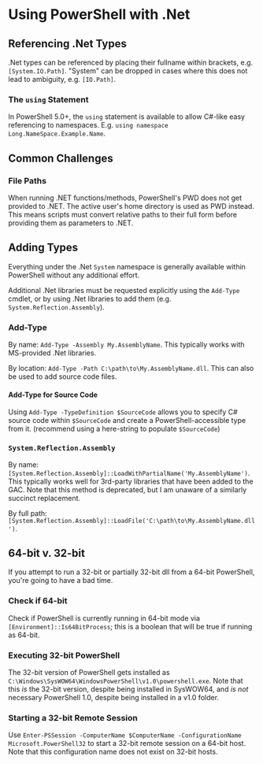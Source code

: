 # Using PowerShell with .Net

## Referencing .Net Types
.Net types can be referenced by placing their fullname within brackets, e.g. `[System.IO.Path]`. "System" can be dropped in cases where this does not lead to ambiguity, e.g. `[IO.Path]`.

### The `using` Statement
In PowerShell 5.0+, the `using` statement is available to allow C#-like easy referencing to namespaces. E.g. `using namespace Long.NameSpace.Example.Name`.

## Common Challenges

### File Paths
When running .NET functions/methods, PowerShell's PWD does not get provided to .NET. The active user's home directory is used as PWD instead. This means scripts must convert relative paths to their full form before providing them as parameters to .NET.


## Adding Types
Everything under the .Net `System` namespace is generally available within PowerShell without any additional effort.

Additional .Net libraries must be requested explicitly using the `Add-Type` cmdlet, or by using .Net libraries to add them (e.g. `System.Reflection.Assembly`).

### Add-Type
By name: `Add-Type -Assembly My.AssemblyName`. This typically works with MS-provided .Net libraries.

By location: `Add-Type -Path C:\path\to\My.AssemblyName.dll`. This can also be used to add source code files.

#### Add-Type for Source Code
Using `Add-Type -TypeDefinition $SourceCode` allows you to specify C# source code within `$SourceCode` and create a PowerShell-accessible type from it. (recommend using a here-string to populate `$SourceCode`)

### `System.Reflection.Assembly`
By name: `[System.Reflection.Assembly]::LoadWithPartialName('My.AssemblyName')`. This typically works well for 3rd-party libraries that have been added to the GAC. Note that this method is deprecated, but I am unaware of a similarly succinct replacement.

By full path: `[System.Reflection.Assembly]::LoadFile('C:\path\to\My.AssemblyName.dll')`.

## 64-bit v. 32-bit
If you attempt to run a 32-bit or partially 32-bit dll from a 64-bit PowerShell, you're going to have a bad time.

### Check if 64-bit
Check if PowerShell is currently running in 64-bit mode via `[Environment]::Is64BitProcess`; this is a boolean that will be true if running as 64-bit.

### Executing 32-bit PowerShell
The 32-bit version of PowerShell gets installed as `C:\Windows\SysWOW64\WindowsPowerShell\v1.0\powershell.exe`. Note that this *is* the 32-bit version, despite being installed in SysWOW64, and *is not* necessary PowerShell 1.0, despite being installed in a v1.0 folder.

### Starting a 32-bit Remote Session
Use `Enter-PSSession -ComputerName $ComputerName -ConfigurationName Microsoft.PowerShell32` to start a 32-bit remote session on a 64-bit host. Note that this configuration name does not exist on 32-bit hosts.
